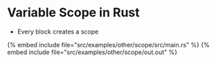 # Variable Scope in Rust

* Every block creates a scope

{% embed include file="src/examples/other/scope/src/main.rs" %}
{% embed include file="src/examples/other/scope/out.out" %}


